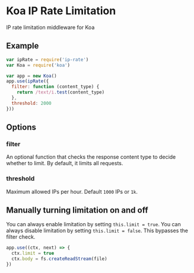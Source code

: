 # Koa IP Rate Limitation

IP rate limitation middleware for Koa

## Example

```js
var ipRate = require('ip-rate')
var Koa = require('koa')

var app = new Koa()
app.use(ipRate({
  filter: function (content_type) {
  	return /text/i.test(content_type)
  },
  threshold: 2000
}))
```

## Options

### filter

An optional function that checks the response content type to decide whether to limit.
By default, it limits all requests.

### threshold

Maximum allowed IPs per hour.
Default `1000` IPs or `1k`.

## Manually turning limitation on and off

You can always enable limitation by setting `this.limit = true`.
You can always disable limitation by setting `this.limit = false`.
This bypasses the filter check.

```js
app.use((ctx, next) => {
  ctx.limit = true
  ctx.body = fs.createReadStream(file)
})
```

